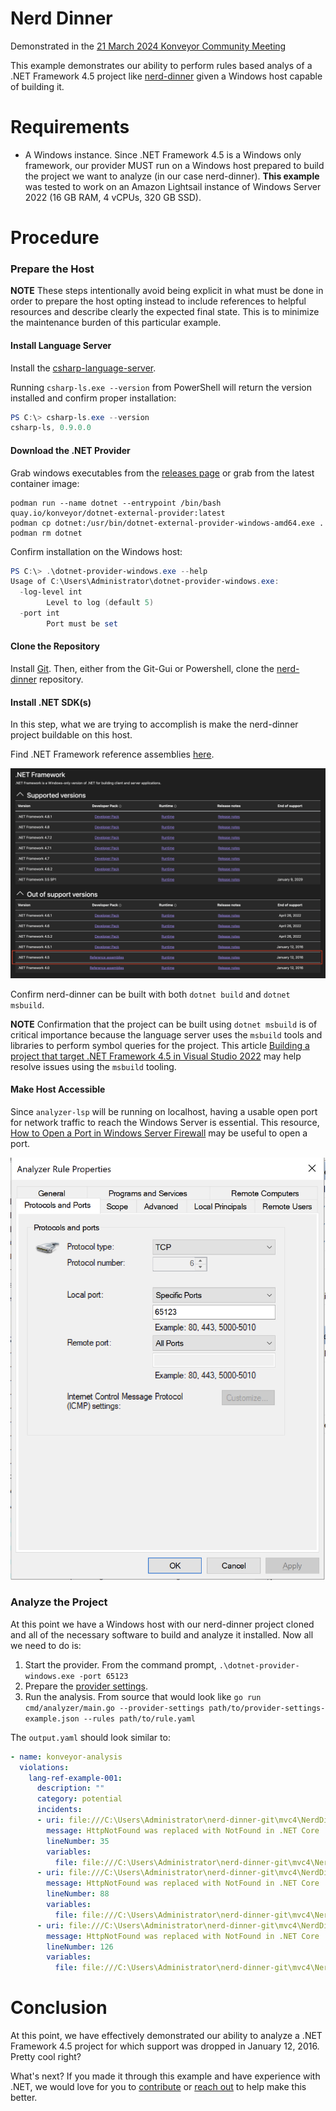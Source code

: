 # Nerd Dinner

Demonstrated in the [21 March 2024 Konveyor Community Meeting](https://docs.google.com/document/d/18vsvW8aO1iJqCXUCi-X2_PjfzuSVE5Ue3vgxlTYl10g/edit?pli=1#heading=h.sid211hnq1wl)

This example demonstrates our ability to perform rules based analys of a .NET
Framework 4.5 project like [nerd-dinner](https://github.com/sixeyed/nerd-dinner)
given a Windows host capable of building it.

# Requirements

* A Windows instance. Since .NET Framework 4.5 is a Windows only framework, our
  provider MUST run on a Windows host prepared to build the project we want to
  analyze (in our case nerd-dinner). **This example** was tested to work on an
  Amazon Lightsail instance of Windows Server 2022 (16 GB RAM, 4 vCPUs, 320 GB
  SSD).

# Procedure

### Prepare the Host

**NOTE** These steps intentionally avoid being explicit in what must be done in
order to prepare the host opting instead to include references to helpful
resources and describe clearly the expected final state. This is to minimize
the maintenance burden of this particular example.

#### Install Language Server

Install the [csharp-language-server](https://github.com/razzmatazz/csharp-language-server).

Running `csharp-ls.exe --version` from PowerShell will return the version
installed and confirm proper installation:

```powershell
PS C:\> csharp-ls.exe --version
csharp-ls, 0.9.0.0
```

#### Download the .NET Provider

Grab windows executables from the
[releases page](https://github.com/konveyor/analyzer-lsp/releases) or grab from
the latest container image:

```shell
podman run --name dotnet --entrypoint /bin/bash quay.io/konveyor/dotnet-external-provider:latest
podman cp dotnet:/usr/bin/dotnet-external-provider-windows-amd64.exe .
podman rm dotnet
```

Confirm installation on the Windows host:

```powershell
PS C:\> .\dotnet-provider-windows.exe --help
Usage of C:\Users\Administrator\dotnet-provider-windows.exe:
  -log-level int
        Level to log (default 5)
  -port int
        Port must be set
```

#### Clone the Repository

Install [Git](https://git-scm.com/downloads). Then,
either from the Git-Gui or Powershell, clone the
[nerd-dinner](https://github.com/sixeyed/nerd-dinner) repository.

#### Install .NET SDK(s)

In this step, what we are trying to accomplish is make the nerd-dinner project
buildable on this host.

Find .NET Framework reference assemblies
[here](https://dotnet.microsoft.com/en-us/download/visual-studio-sdks?cid=msbuild-developerpacks).

![SDKs](dotnet-SDKs.png)

Confirm nerd-dinner can be built with both `dotnet build` and `dotnet msbuild`.

**NOTE** Confirmation that the project can be built using `dotnet msbuild` is
of critical importance because the language server uses the `msbuild` tools and
libraries to perform symbol queries for the project. This article
[Building a project that target .NET Framework 4.5 in Visual Studio 2022](https://thomaslevesque.com/2021/11/12/building-a-project-that-target-net-45-in-visual-studio-2022/)
may help resolve issues using the `msbuild` tooling.

#### Make Host Accessible

Since `analyzer-lsp` will be running on localhost, having a usable open port
for network traffic to reach the Windows Server is essential. This resource,
[How to Open a Port in Windows Server Firewall](https://computingforgeeks.com/how-to-open-a-port-in-windows-server-firewall/)
may be useful to open a port.

![Port](windows-port.png)

### Analyze the Project

At this point we have a Windows host with our nerd-dinner project cloned and
all of the necessary software to build and analyze it installed. Now all we
need to do is:

1. Start the provider. From the command prompt, `.\dotnet-provider-windows.exe -port 65123`
1. Prepare the [provider settings](./provider-settings-example.json).
1. Run the analysis. From source that would look like `go run cmd/analyzer/main.go --provider-settings path/to/provider-settings-example.json --rules path/to/rule.yaml`

The `output.yaml` should look similar to:

```yaml
- name: konveyor-analysis
  violations:
    lang-ref-example-001:
      description: ""
      category: potential
      incidents:
      - uri: file:///C:\Users\Administrator\nerd-dinner-git\mvc4\NerdDinner\Controllers\DinnersController.cs
        message: HttpNotFound was replaced with NotFound in .NET Core
        lineNumber: 35
        variables:
          file: file:///C:\Users\Administrator\nerd-dinner-git\mvc4\NerdDinner\Controllers\DinnersController.cs
      - uri: file:///C:\Users\Administrator\nerd-dinner-git\mvc4\NerdDinner\Controllers\DinnersController.cs
        message: HttpNotFound was replaced with NotFound in .NET Core
        lineNumber: 88
        variables:
          file: file:///C:\Users\Administrator\nerd-dinner-git\mvc4\NerdDinner\Controllers\DinnersController.cs
      - uri: file:///C:\Users\Administrator\nerd-dinner-git\mvc4\NerdDinner\Controllers\DinnersController.cs
        message: HttpNotFound was replaced with NotFound in .NET Core
        lineNumber: 126
        variables:
          file: file:///C:\Users\Administrator\nerd-dinner-git\mvc4\NerdDinner\Controllers\DinnersController.cs
```

# Conclusion

At this point, we have effectively demonstrated our ability to analyze a .NET
Framework 4.5 project for which support was dropped in January 12, 2016. Pretty
cool right?

What's next? If you made it through this example and have experience with .NET,
we would love for you to [contribute](https://github.com/konveyor/community/blob/main/CONTRIBUTING.md)
or [reach out](https://github.com/konveyor/community#communication) to help
make this better.
